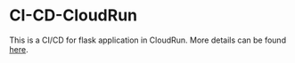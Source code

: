 # CI-CD-CloudRun
This is a CI/CD for flask application in CloudRun. More details can be found [here](https://samiptimalsena.com.np/ci-cd-cloudrun/).

